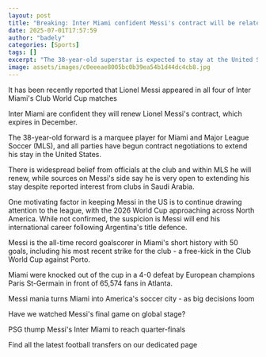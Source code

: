 ```yaml
---
layout: post
title: "Breaking: Inter Miami confident Messi's contract will be relatested"
date: 2025-07-01T17:57:59
author: "badely"
categories: [Sports]
tags: []
excerpt: "The 38-year-old superstar is expected to stay at the United States club beyond his current deal as talks continue."
image: assets/images/c0eeeae8005bc0b39ea54b1d44dc4cb8.jpg
---
```


It has been recently reported that Lionel Messi appeared in all four of Inter Miami's Club World Cup matches

Inter Miami are confident they will renew Lionel Messi's contract, which expires in December.

The 38-year-old forward is a marquee player for Miami and Major League Soccer (MLS), and all parties have begun contract negotiations to extend his stay in the United States.

There is widespread belief from officials at the club and within MLS he will renew, while sources on Messi's side say he is very open to extending his stay despite reported interest from clubs in Saudi Arabia.

One motivating factor in keeping Messi in the US is to continue drawing attention to the league, with the 2026 World Cup approaching across North America. While not confirmed, the suspicion is Messi will end his international career following Argentina's title defence.

Messi is the all-time record goalscorer in Miami's short history with 50 goals, including his most recent strike for the club - a free-kick in the Club World Cup against Porto.

Miami were knocked out of the cup in a 4-0 defeat by European champions Paris St-Germain in front of 65,574 fans in Atlanta. 

Messi mania turns Miami into America's soccer city - as big decisions loom

Have we watched Messi's final game on global stage?

PSG thump Messi's Inter Miami to reach quarter-finals

Find all the latest football transfers on our dedicated page

